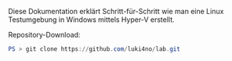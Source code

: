Diese Dokumentation erklärt Schritt-für-Schritt wie man eine Linux Testumgebung in Windows mittels Hyper-V erstellt.

Repository-Download:

```powershell
PS > git clone https://github.com/luki4no/lab.git 
```
